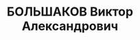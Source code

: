 ---
title: БОЛЬШАКОВ Виктор Александрович
description: 'Род. в 1909, Краснознаменский с/совет, Россия, русский. Место проживания:
  г. Тбилиси, ВС, 24. Род занятий: младший командир ... [неразб.].

  Мера наказания: расстрел. Дата расстрела: 11.12.1937'
---